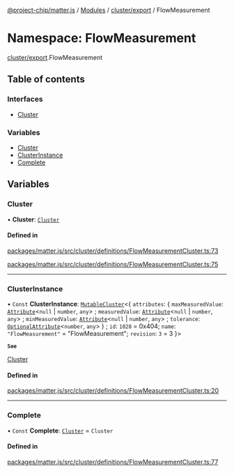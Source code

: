 [@project-chip/matter.js](../README.md) / [Modules](../modules.md) / [cluster/export](cluster_export.md) / FlowMeasurement

# Namespace: FlowMeasurement

[cluster/export](cluster_export.md).FlowMeasurement

## Table of contents

### Interfaces

- [Cluster](../interfaces/cluster_export.FlowMeasurement.Cluster.md)

### Variables

- [Cluster](cluster_export.FlowMeasurement.md#cluster)
- [ClusterInstance](cluster_export.FlowMeasurement.md#clusterinstance)
- [Complete](cluster_export.FlowMeasurement.md#complete)

## Variables

### Cluster

• **Cluster**: [`Cluster`](../interfaces/cluster_export.FlowMeasurement.Cluster.md)

#### Defined in

[packages/matter.js/src/cluster/definitions/FlowMeasurementCluster.ts:73](https://github.com/project-chip/matter.js/blob/6d3b6a5d957d88a9231d6ecab4bb41f8133112be/packages/matter.js/src/cluster/definitions/FlowMeasurementCluster.ts#L73)

[packages/matter.js/src/cluster/definitions/FlowMeasurementCluster.ts:75](https://github.com/project-chip/matter.js/blob/6d3b6a5d957d88a9231d6ecab4bb41f8133112be/packages/matter.js/src/cluster/definitions/FlowMeasurementCluster.ts#L75)

___

### ClusterInstance

• `Const` **ClusterInstance**: [`MutableCluster`](../interfaces/cluster_export.MutableCluster-1.md)\<\{ `attributes`: \{ `maxMeasuredValue`: [`Attribute`](../interfaces/cluster_export.Attribute.md)\<``null`` \| `number`, `any`\> ; `measuredValue`: [`Attribute`](../interfaces/cluster_export.Attribute.md)\<``null`` \| `number`, `any`\> ; `minMeasuredValue`: [`Attribute`](../interfaces/cluster_export.Attribute.md)\<``null`` \| `number`, `any`\> ; `tolerance`: [`OptionalAttribute`](../interfaces/cluster_export.OptionalAttribute.md)\<`number`, `any`\>  } ; `id`: ``1028`` = 0x404; `name`: ``"FlowMeasurement"`` = "FlowMeasurement"; `revision`: ``3`` = 3 }\>

**`See`**

[Cluster](cluster_export.FlowMeasurement.md#cluster)

#### Defined in

[packages/matter.js/src/cluster/definitions/FlowMeasurementCluster.ts:20](https://github.com/project-chip/matter.js/blob/6d3b6a5d957d88a9231d6ecab4bb41f8133112be/packages/matter.js/src/cluster/definitions/FlowMeasurementCluster.ts#L20)

___

### Complete

• `Const` **Complete**: [`Cluster`](../interfaces/cluster_export.FlowMeasurement.Cluster.md) = `Cluster`

#### Defined in

[packages/matter.js/src/cluster/definitions/FlowMeasurementCluster.ts:77](https://github.com/project-chip/matter.js/blob/6d3b6a5d957d88a9231d6ecab4bb41f8133112be/packages/matter.js/src/cluster/definitions/FlowMeasurementCluster.ts#L77)
